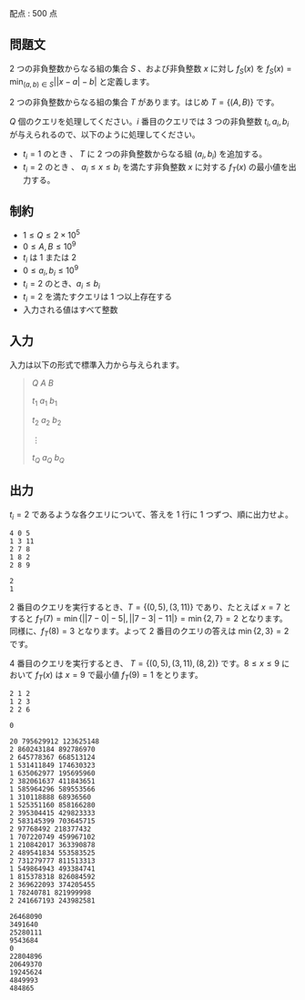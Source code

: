 配点 : $500$ 点

## 問題文

$2$ つの非負整数からなる組の集合 $S$ 、および非負整数 $x$ に対し $f_S(x)$ を $\displaystyle f_S(x)=\min_{(a, b) \in S} \left| \left| x-a \right| - b \right|$ と定義します。

$2$ つの非負整数からなる組の集合 $T$ があります。はじめ $T=\lbrace (A, B)\rbrace$ です。

$Q$ 個のクエリを処理してください。$i$ 番目のクエリでは $3$ つの非負整数 $t_i, a_i, b_i$ が与えられるので、以下のように処理してください。

- $t_i=1$ のとき 、 $T$ に $2$ つの非負整数からなる組 $(a_i, b_i)$ を追加する。
- $t_i=2$ のとき 、 $a_i \leq x \leq b_i$ を満たす非負整数 $x$ に対する $f_{T}(x)$ の最小値を出力する。

## 制約

- $1 \leq Q \leq 2 \times 10^5$
- $0 \leq A,B \leq 10^{9}$
- $t_i$ は $1$ または $2$
- $0 \leq a_i,b_i \leq 10^{9}$
- $t_i=2$ のとき、$a_i \leq b_i$
- $t_i=2$ を満たすクエリは $1$ つ以上存在する
- 入力される値はすべて整数

## 入力

入力は以下の形式で標準入力から与えられます。

> $Q$ $A$ $B$
> 
> $t_1$ $a_1$ $b_1$
> 
> $t_2$ $a_2$ $b_2$
> 
> $\vdots$
> 
> $t_Q$ $a_Q$ $b_Q$

## 出力

$t_i=2$ であるような各クエリについて、答えを $1$ 行に $1$ つずつ、順に出力せよ。

```input1
4 0 5
1 3 11
2 7 8
1 8 2
2 8 9
```

```output1
2
1
```

$2$ 番目のクエリを実行するとき、$T=\lbrace(0, 5), (3, 11) \rbrace$ であり、たとえば $x=7$ とすると $f_T(7)=\min \lbrace \left| \left|7-0\right|-5\right|, \left| \left|7-3\right|-11\right| \rbrace=\min \lbrace 2, 7 \rbrace=2$ となります。 同様に、$f_T(8)=3$ となります。よって $2$ 番目のクエリの答えは $\min \lbrace 2, 3 \rbrace =2$ です。

$4$ 番目のクエリを実行するとき、 $T=\lbrace(0, 5), (3, 11), (8, 2) \rbrace$ です。$8 \leq x \leq 9$ において $f_T(x)$ は $x=9$ で最小値 $f_T(9)=1$ をとります。

```input2
2 1 2
1 2 3
2 2 6
```

```output2
0
```

```input3
20 795629912 123625148
2 860243184 892786970
2 645778367 668513124
1 531411849 174630323
1 635062977 195695960
2 382061637 411843651
1 585964296 589553566
1 310118888 68936560
1 525351160 858166280
2 395304415 429823333
2 583145399 703645715
2 97768492 218377432
1 707220749 459967102
1 210842017 363390878
2 489541834 553583525
2 731279777 811513313
1 549864943 493384741
1 815378318 826084592
2 369622093 374205455
1 78240781 821999998
2 241667193 243982581
```

```output3
26468090
3491640
25280111
9543684
0
22804896
20649370
19245624
4849993
484865
```